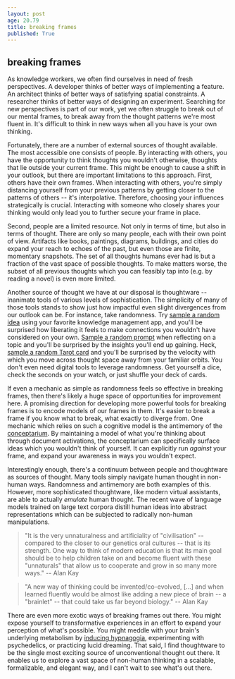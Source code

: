 ```yaml
---
layout: post
age: 20.79
title: breaking frames
published: True
---
```


## breaking frames

As knowledge workers, we often find ourselves in need of fresh perspectives. A developer thinks of better ways of implementing a feature. An architect thinks of better ways of satisfying spatial constraints. A researcher thinks of better ways of designing an experiment. Searching for new perspectives is part of our work, yet we often struggle to break out of our mental frames, to break away from the thought patterns we're most fluent in. It's difficult to think in new ways when all you have is your own thinking.

Fortunately, there are a number of external sources of thought available. The most accessible one consists of people. By interacting with others, you have the opportunity to think thoughts you wouldn't otherwise, thoughts that lie outside your current frame. This might be enough to cause a shift in your outlook, but there are important limitations to this approach. First, others have their own frames. When interacting with others, you're simply distancing yourself from your previous patterns by getting closer to the patterns of others -- it's interpolative. Therefore, choosing your influences strategically is crucial. Interacting with someone who closely shares your thinking would only lead you to further secure your frame in place.

Second, people are a limited resource. Not only in terms of time, but also in terms of thought. There are only so many people, each with their own point of view. Artifacts like books, paintings, diagrams, buildings, and cities do expand your reach to echoes of the past, but even those are finite, momentary snapshots. The set of all thoughts humans ever had is but a fraction of the vast space of possible thoughts. To make matters worse, the subset of all previous thoughts which you can feasibly tap into (e.g. by reading a novel) is even more limited.

Another source of thought we have at our disposal is thoughtware -- inanimate tools of various levels of sophistication. The simplicity of many of those tools stands to show just how impactful even slight divergences from our outlook can be. For instance, take randomness. Try [sample a random idea](https://youtu.be/Oxbv9EnhSuk?t=1161) using your favorite knowledge management app, and you'll be surprised how liberating it feels to make connections you wouldn't have considered on your own. [Sample a random prompt](/thoughtware/k-probes/) when reflecting on a topic and you'll be surprised by the insights you'll end up gaining. Heck, [sample a random Tarot card](https://busterbenson.com/tarot/) and you'll be surprised by the velocity with which you move across thought space away from your familiar orbits. You don't even need digital tools to leverage randomness. Get yourself a dice, check the seconds on your watch, or just shuffle your deck of cards.

If even a mechanic as simple as randomness feels so effective in breaking frames, then there's likely a huge space of opportunities for improvement here. A promising direction for developing more powerful tools for breaking frames is to encode models of our frames in them. It's easier to break a frame if you know what to break, what exactly to diverge from. One mechanic which relies on such a cognitive model is the antimemory of the [conceptarium](/thoughtware/conceptarium/). By maintaining a model of what you're thinking about through document activations, the conceptarium can specifically surface ideas which you wouldn't think of yourself. It can explicitly run _against_ your frame, and expand your awareness in ways you wouldn't expect.

Interestingly enough, there's a continuum between people and thoughtware as sources of thought. Many tools simply navigate human thought in non-human ways. Randomness and antimemory are both examples of this. However, more sophisticated thoughtware, like modern virtual assistants, are able to actually _emulate_ human thought. The recent wave of language models trained on large text corpora distill human ideas into abstract representations which can be subjected to radically non-human manipulations.

> "It is the very unnaturalness and artificiality of "civilisation" -- compared to the closer to our genetics oral cultures -- that is its strength. One way to think of modern education is that its main goal should be to help children take on and become fluent with these "unnaturals" that allow us to cooperate and grow in so many more ways." -- Alan Kay

> "A new way of thinking could be invented/co-evolved, [...] and when learned fluently would be almost like adding a new piece of brain -- a "brainlet" -- that could take us far beyond biology." -- Alan Kay

There are even more exotic ways of breaking frames out there. You might expose yourself to transformative experiences in an effort to expand your perception of what's possible. You might meddle with your brain's underlying metabolism by [inducing hypnagogia](https://www.healthline.com/health/hypnagogia#inducing-hypnagogia), experimenting with psychedelics, or practicing lucid dreaming. That said, I find thoughtware to be the single most exciting source of unconventional thought out there. It enables us to explore a vast space of non-human thinking in a scalable, formalizable, and elegant way, and I can't wait to see what's out there.
